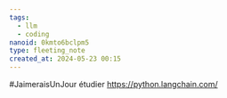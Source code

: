 ```yaml
---
tags:
  - llm
  - coding
nanoid: 0kmto6bclpm5
type: fleeting_note
created_at: 2024-05-23 00:15
---
```

#JaimeraisUnJour étudier https://python.langchain.com/
